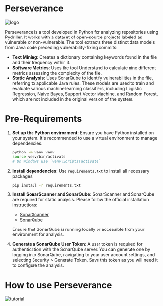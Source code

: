 # Perseverance
![logo](https://i.postimg.cc/hjPdPZRz/PERSEVERANCE-removebg-preview.png)

Perseverance is a tool developed in Python for analyzing repositories using Pydriller. It works with a dataset of open-source projects labeled as vulnerable or non-vulnerable. The tool extracts three distinct data models from Java code preceding vulnerability-fixing commits:

- **Text Mining**: Creates a dictionary containing keywords found in the file and their frequency within it.
- **Software Metrics**: Uses the tool Understand to calculate nine different metrics assessing the complexity of the file.
- **Static Analysis**: Uses SonarQube to identify vulnerabilities in the file, referring to applicable Java rules.
These models are used to train and evaluate various machine learning classifiers, including Logistic Regression, Naive Bayes, Support Vector Machine, and Random Forest, which are not included in the original version of the system.

# Pre-Requirements

1. **Set up the Python environment**: Ensure you have Python installed on your system. It's recommended to use a virtual environment to manage dependencies.

    ```bash
    python -m venv venv
    source venv/bin/activate  
    # On Windows use `venv\Scripts\activate`
    ```

2. **Install dependencies**: Use `requirements.txt` to install all necessary packages.

    ```bash
    pip install -r requirements.txt
    ```


3. **Install SonarScanner and SonarQube**: SonarScanner and SonarQube are required for static analysis. Please follow the official installation instructions:

   - [SonarScanner](https://docs.sonarsource.com/sonarqube/latest/analysis/scan/sonarscanner/)
   - [SonarQube](https://docs.sonarsource.com/sonarqube/latest/setup/install-server/)

   Ensure that SonarQube is running locally or accessible from your environment for analysis.

4. **Generate a SonarQube User Token**: A user token is required for authentication with the SonarQube server. You can generate one by logging into SonarQube, navigating to your user account settings, and selecting Security > Generate Token. Save this token as you will need it to configure the analysis.

# How to use Perseverance
![tutorial](https://i.postimg.cc/gcVCPMkq/final.png)
